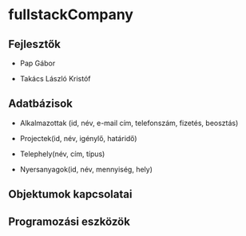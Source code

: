 # fullstackCompany
## Fejlesztők
* Pap Gábor

* Takács László Kristóf

## Adatbázisok
* Alkalmazottak (id, név, e-mail cím, telefonszám, fizetés, beosztás)

* Projectek(id, név, igénylő, határidő)

* Telephely(név, cím, típus)

* Nyersanyagok(id, név, mennyiség, hely)


## Objektumok kapcsolatai

## Programozási eszközök
